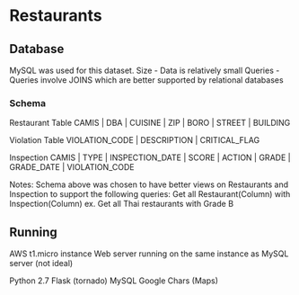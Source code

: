 # Restaurants

## Database
MySQL was used for this dataset.
Size - Data is relatively small
Queries - Queries involve JOINS which are better supported by relational databases

### Schema

Restaurant Table
CAMIS | DBA | CUISINE | ZIP | BORO | STREET | BUILDING

Violation Table
VIOLATION_CODE | DESCRIPTION | CRITICAL_FLAG

Inspection
CAMIS | TYPE | INSPECTION_DATE | SCORE | ACTION | GRADE | GRADE_DATE | VIOLATION_CODE

Notes: Schema above was chosen to have better views on Restaurants and Inspection to support the following queries:
Get all Restaurant(Column) with Inspection(Column)  ex. Get all Thai restaurants with Grade B

## Running
AWS t1.micro instance
Web server running on the same instance as MySQL server (not ideal)

Python 2.7
Flask (tornado)
MySQL
Google Chars (Maps)
